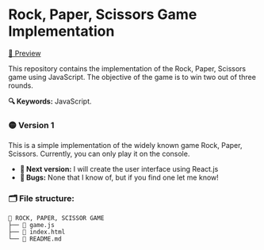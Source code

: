 # Rock, Paper, Scissors Game Implementation

[🎥 Preview](https://www.loom.com/share/6a2cb3d162f949a99d2fd98f463ba3fd?sid=8d4bfa0c-0fca-4287-a6e8-b896af615e85)

This repository contains the implementation of the Rock, Paper, Scissors game using JavaScript. The objective of the game is to win two out of three rounds.

**🔍 Keywords:** JavaScript.

### 🟡 Version 1

This is a simple implementation of the widely known game Rock, Paper, Scissors. Currently, you can only play it on the console.

- **🌱 Next version:** I will create the user interface using React.js
- **👾 Bugs:** None that I know of, but if you find one let me know!

### 🗂️ File structure:

    📗 ROCK, PAPER, SCISSOR GAME
    ├── 💛 game.js
    ├── 📄 index.html
    └── 📖 README.md
